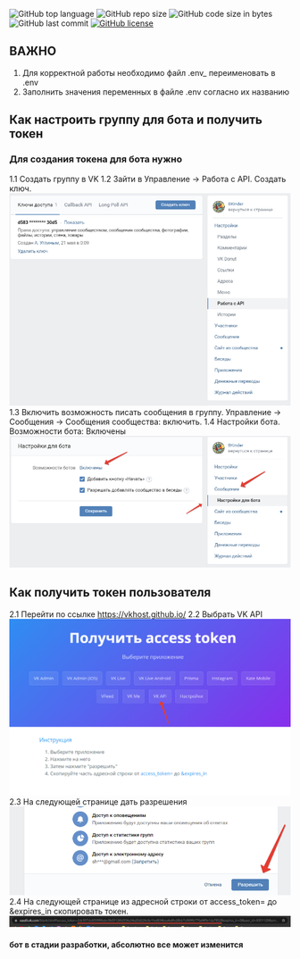 ![GitHub top language](https://img.shields.io/github/languages/top/alfa-prime/simple-vk-chat-bot)
![GitHub repo size](https://img.shields.io/github/repo-size/alfa-prime/simple-vk-chat-bot)
![GitHub code size in bytes](https://img.shields.io/github/languages/code-size/alfa-prime/simple-vk-chat-bot)
![GitHub last commit](https://img.shields.io/github/last-commit/alfa-prime/simple-vk-chat-bot)
[![GitHub license](https://img.shields.io/github/license/Naereen/StrapDown.js.svg)](https://github.com/Naereen/StrapDown.js/blob/master/LICENSE)


## ВАЖНО
1. Для корректной работы необходимо файл .env_ переименовать в .env
2. Заполнить значения переменных в файле .env согласно их названию

## Как настроить группу для бота и получить токен
### Для создания токена для бота нужно

1.1 Создать группу в VK
1.2 Зайти в Управление -> Работа с API. Создать ключ.
![bot_api](img/bot_api.png)
1.3 Включить возможность писать сообщения в группу. Управление -> Сообщения -> Сообщения сообщества: включить.
1.4 Настройки бота. Возможности бота: Включены 
![bot_api](img/bot_settings.png)

## Как получить токен пользователя
2.1 Перейти по ссылке https://vkhost.github.io/
2.2 Выбрать VK API
![vk_api_1](img/vk_api_step_1.png)
2.3 На следующей странице дать разрешения
![vk_api_1](img/vk_api_step_2.png)
2.4 На следующей странице из адресной строки от access_token= до &expires_in скопировать токен.
![vk_api_1](img/vk_api_step_3.png)

#### бот в стадии разработки, абсолютно все может изменится
